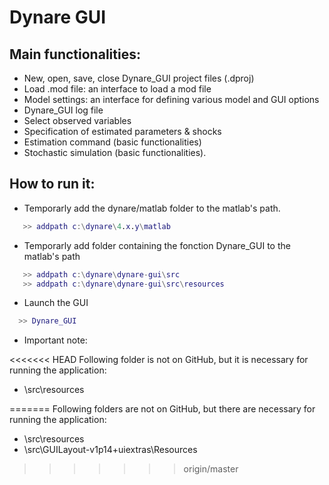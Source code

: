 Dynare GUI
==========

Main functionalities:
---------------------

- New, open, save, close Dynare_GUI project files (.dproj)
- Load .mod file: an interface to load a mod file
- Model settings: an interface for defining various model and GUI options
- Dynare_GUI log file
- Select observed variables
- Specification of estimated parameters & shocks
- Estimation command (basic functionalities)
- Stochastic simulation (basic functionalities).

How to run it:
--------------

- Temporarly add the dynare/matlab folder to the matlab's path.

```matlab
   >> addpath c:\dynare\4.x.y\matlab
```

- Temporarly add folder containing the fonction Dynare_GUI to the matlab's path

```matlab
   >> addpath c:\dynare\dynare-gui\src
   >> addpath c:\dynare\dynare-gui\src\resources
```

- Launch the GUI

```matlab
  >> Dynare_GUI
```

- Important note: 

<<<<<<< HEAD
Following folder is not on GitHub, but it is necessary for running the application:
- \src\resources 

=======
Following folders are not on GitHub, but there are necessary for running the application:
- \src\resources
- \src\GUILayout-v1p14\+uiextras\Resources
>>>>>>> origin/master
